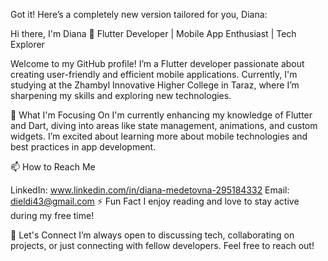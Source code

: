 
Got it! Here’s a completely new version tailored for you, Diana:

Hi there, I'm Diana 👋 Flutter Developer | Mobile App Enthusiast | Tech Explorer

Welcome to my GitHub profile! I’m a Flutter developer passionate about creating user-friendly and efficient mobile applications. Currently, I'm studying at the Zhambyl Innovative Higher College in Taraz, where I’m sharpening my skills and exploring new technologies.

🌱 What I'm Focusing On
I'm currently enhancing my knowledge of Flutter and Dart, diving into areas like state management, animations, and custom widgets. I’m excited about learning more about mobile technologies and best practices in app development.

📫 How to Reach Me

LinkedIn: www.linkedin.com/in/diana-medetovna-295184332
Email: dieldi43@gmail.com
⚡ Fun Fact
I enjoy reading and love to stay active during my free time!

🤝 Let's Connect
I’m always open to discussing tech, collaborating on projects, or just connecting with fellow developers. Feel free to reach out!
